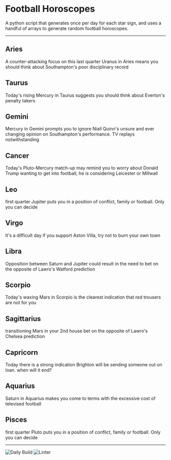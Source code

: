 # Football Horoscopes

A python script that generates once per day for each star sign, and uses a handful of arrays to generate random football horoscopes.

---

<!-- horoscopes_item starts -->
<h2>Aries</h2><p>A counter-attacking focus on this last quarter Uranus in Aries means you should think about Southampton's poor disciplinary record</p><h2>Taurus</h2><p>Today's rising Mercury in Taurus suggests you should think about Everton's penalty takers</p><h2>Gemini</h2><p>Mercury in Gemini prompts you to ignore Niall Quinn's unsure and ever changing opinion on Southampton's performance. TV replays notwithstanding</p><h2>Cancer</h2><p>Today's Pluto-Mercury match-up may remind you to worry about Donald Trump wanting to get into football, he is considering Leicester or Millwall</p><h2>Leo</h2><p>first quarter Jupiter puts you in a position of conflict, family or football. Only you can decide</p><h2>Virgo</h2><p>It's a difficult day if you support Aston Villa, try not to burn your own town</p><h2>Libra</h2><p>Opposition between Saturn and Jupiter could result in the need to bet on the opposite of Lawro's Watford prediction</p><h2>Scorpio</h2><p>Today's waxing Mars in Scorpio is the clearest indication that red trousers are not for you</p><h2>Sagittarius</h2><p>transitioning Mars in your 2nd house bet on the opposite of Lawro's Chelsea prediction</p><h2>Capricorn</h2><p>Today there is a strong indication Brighton will be sending someone out on loan. when will it end?</p><h2>Aquarius</h2><p>Saturn in Aquarius makes you come to terms with the excessive cost of televised football</p><h2>Pisces</h2><p>first quarter Pluto puts you in a position of conflict, family or football. Only you can decide</p>
<!-- horoscopes_item ends -->

---

![Daily Build](https://github.com/MatBenfield/horofootball.thechels.uk/workflows/Daily%20Build/badge.svg) ![Linter](https://github.com/MatBenfield/horofootball.thechels.uk/workflows/Linter/badge.svg)
